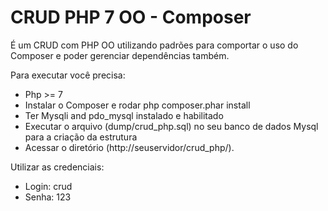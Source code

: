 # CRUD PHP 7 OO - Composer

É um CRUD com PHP OO utilizando padrões para comportar o uso do Composer e poder gerenciar dependências também.

Para executar você precisa:
- Php >= 7
- Instalar o Composer e rodar php composer.phar install
- Ter Mysqli and pdo_mysql instalado e habilitado
- Executar o arquivo (dump/crud_php.sql) no seu banco de dados Mysql para a criação da estrutura
- Acessar o diretório (http://seuservidor/crud_php/).

Utilizar as credenciais:
- Login: crud
- Senha: 123